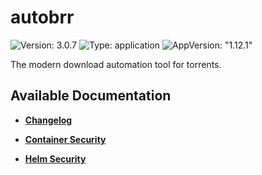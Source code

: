 # autobrr

![Version: 3.0.7](https://img.shields.io/badge/Version-3.0.7-informational?style=flat-square) ![Type: application](https://img.shields.io/badge/Type-application-informational?style=flat-square) ![AppVersion: "1.12.1"](https://img.shields.io/badge/AppVersion-"1.12.1"-informational?style=flat-square)

The modern download automation tool for torrents.

## Available Documentation

- [**Changelog**](CHANGELOG)

- [**Container Security**](container-security)

- [**Helm Security**](helm-security)

